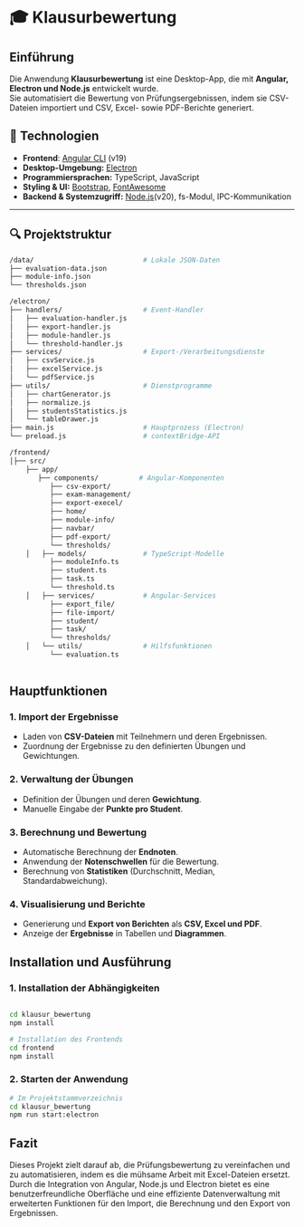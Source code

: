 # 🎓 Klausurbewertung

## Einführung
Die Anwendung **Klausurbewertung** ist eine Desktop-App, die mit **Angular, Electron und Node.js** entwickelt wurde.  
Sie automatisiert die Bewertung von Prüfungsergebnissen, indem sie CSV-Dateien importiert und CSV, Excel- sowie PDF-Berichte generiert.


## 🔧 Technologien

- **Frontend**: [Angular CLI](https://angular.dev/) (v19)
- **Desktop-Umgebung:** [Electron](https://www.electronjs.org/)
- **Programmiersprachen:** TypeScript, JavaScript
- **Styling & UI:** [Bootstrap](https://getbootstrap.com/), [FontAwesome](https://fontawesome.com/)
- **Backend & Systemzugriff:** [Node.js](https://nodejs.org/)(v20), fs-Modul, IPC-Kommunikation

---

## 🔍 Projektstruktur

```bash
/data/                           # Lokale JSON-Daten
├── evaluation-data.json
├── module-info.json
└── thresholds.json

/electron/
├── handlers/                    # Event-Handler
│   ├── evaluation-handler.js
│   ├── export-handler.js
│   ├── module-handler.js
│   └── threshold-handler.js
├── services/                    # Export-/Verarbeitungsdienste
│   ├── csvService.js
│   ├── excelService.js
│   └── pdfService.js
├── utils/                       # Dienstprogramme
│   ├── chartGenerator.js
│   ├── normalize.js
│   ├── studentsStatistics.js
│   └── tableDrawer.js
├── main.js                      # Hauptprozess (Electron)
└── preload.js                   # contextBridge-API

/frontend/
│├── src/
    ├── app/
       ├── components/          # Angular-Komponenten
          ├── csv-export/
          ├── exam-management/
          ├── export-execel/
          ├── home/
          ├── module-info/
          ├── navbar/
          ├── pdf-export/
          └── thresholds/
    │   ├── models/              # TypeScript-Modelle
          ├── moduleInfo.ts
          ├── student.ts
          ├── task.ts
          └── threshold.ts 
    │   ├── services/            # Angular-Services
          ├── export_file/
          ├── file-import/
          ├── student/
          ├── task/
          └── thresholds/
    │   └── utils/               # Hilfsfunktionen
          └── evaluation.ts
    
```

 ## Hauptfunktionen

### 1. **Import der Ergebnisse**
- Laden von **CSV-Dateien** mit Teilnehmern und deren Ergebnissen.  
- Zuordnung der Ergebnisse zu den definierten Übungen und Gewichtungen.  

### 2. **Verwaltung der Übungen**
- Definition der Übungen und deren **Gewichtung**.  
- Manuelle Eingabe der **Punkte pro Student**.  

### 3. **Berechnung und Bewertung**
- Automatische Berechnung der **Endnoten**.  
- Anwendung der **Notenschwellen** für die Bewertung.  
- Berechnung von **Statistiken** (Durchschnitt, Median, Standardabweichung).  

### 4. **Visualisierung und Berichte**  
- Generierung und **Export von Berichten** als **CSV, Excel und PDF**.  
- Anzeige der **Ergebnisse** in Tabellen und **Diagrammen**.


## Installation und Ausführung

### 1. **Installation der Abhängigkeiten**
```sh

cd klausur_bewertung
npm install

# Installation des Frontends
cd frontend
npm install

```

### 2. **Starten der Anwendung**
```sh
# Im Projektstammverzeichnis
cd klausur_bewertung
npm run start:electron

```

## Fazit
Dieses Projekt zielt darauf ab, die Prüfungsbewertung zu vereinfachen und zu automatisieren, indem es die mühsame Arbeit mit Excel-Dateien ersetzt. Durch die Integration von Angular, Node.js und Electron bietet es eine benutzerfreundliche Oberfläche und eine effiziente Datenverwaltung mit erweiterten Funktionen für den Import, die Berechnung und den Export von Ergebnissen.